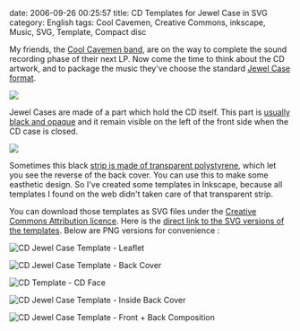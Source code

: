 date: 2006-09-26 00:25:57
title: CD Templates for Jewel Case in SVG
category: English
tags: Cool Cavemen, Creative Commons, inkscape, Music, SVG, Template, Compact disc

My friends, the [Cool Cavemen band](http://coolcavemen.com), are on the way to complete the sound recording phase of their next LP. Now come the time to think about the CD artwork, and to package the music they've choose the standard [Jewel Case format](http://en.wikipedia.org/wiki/Jewel_case).

[![](http://ws.assoc-amazon.com/widgets/q?_encoding=UTF8&Format=_SL110_&ASIN=B000FECBSA&MarketPlace=US&ID=AsinImage&WS=1&tag=kevideld-20&ServiceVersion=20070822)](http://www.amazon.com/gp/product/B000FECBSA/ref=as_li_tf_il?ie=UTF8&tag=kevideld-20&linkCode=as2&camp=217145&creative=399381&creativeASIN=B000FECBSA)

Jewel Cases are made of a part which hold the CD itself. This part is [usually black and opaque](http://www.amazon.com/gp/product/B000FECBSA/ref=as_li_tf_tl?ie=UTF8&tag=kevideld-20&linkCode=as2&camp=217145&creative=399381&creativeASIN=B000FECBSA) and it remain visible on the left of the front side when the CD case is closed.

[![](http://ws.assoc-amazon.com/widgets/q?_encoding=UTF8&Format=_SL110_&ASIN=B002ROGCG8&MarketPlace=US&ID=AsinImage&WS=1&tag=kevideld-20&ServiceVersion=20070822)](http://www.amazon.com/gp/product/B002ROGCG8/ref=as_li_tf_il?ie=UTF8&tag=kevideld-20&linkCode=as2&camp=217145&creative=399373&creativeASIN=B002ROGCG8)

Sometimes this black [strip is made of transparent polystyrene](http://www.amazon.com/gp/product/B002ROGCG8/ref=as_li_tf_tl?ie=UTF8&tag=kevideld-20&linkCode=as2&camp=217145&creative=399373&creativeASIN=B002ROGCG8), which let you see the reverse of the back cover. You can use this to make some easthetic design. So I've created some templates in Inkscape, because all templates I found on the web didn't taken care of that transparent strip.

You can download those templates as SVG files under the [Creative Commons Attribution licence](http://creativecommons.org/licenses/by/2.5/). Here is the [direct link to the SVG versions of the templates](http://kevin.deldycke.com/documents/). Below are PNG versions for convenience :

![CD Jewel Case Template - Leaflet](/uploads/2006/cd-template-jewel-case-leaflet.png)

![CD Jewel Case Template - Back Cover](/uploads/2006/cd-template-jewel-case-back.png)

![CD Template - CD Face](/uploads/2006/cd-template-cd-face.png)

![CD Jewel Case Template - Inside Back Cover](/uploads/2006/cd-template-jewel-case-inside-back-cover.png)

![CD Jewel Case Template - Front + Back Composition](/uploads/2006/cd-template-jewel-case-front-back-composition.png)
